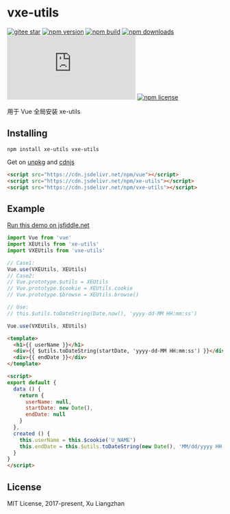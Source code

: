 # vxe-utils

[![gitee star](https://gitee.com/xuliangzhan_admin/vxe-utils/badge/star.svg?theme=dark)](https://gitee.com/xuliangzhan_admin/vxe-utils/stargazers)
[![npm version](https://img.shields.io/npm/v/vxe-utils.svg?style=flat-square)](https://www.npmjs.org/package/vxe-utils)
[![npm build](https://travis-ci.org/xuliangzhan/vxe-utils.svg?branch=master)](https://travis-ci.org/xuliangzhan/vxe-utils)
[![npm downloads](https://img.shields.io/npm/dm/vxe-utils.svg?style=flat-square)](http://npm-stat.com/charts.html?package=vxe-utils)
[![gzip size: JS](http://img.badgesize.io/https://unpkg.com/vxe-utils/dist/vxe-utils.min.js?compression=gzip&label=gzip%20size:%20JS)](https://unpkg.com/vxe-utils/dist/vxe-utils.min.js)
[![npm license](https://img.shields.io/github/license/mashape/apistatus.svg)](https://github.com/xuliangzhan/vxe-utils/blob/master/LICENSE)

用于 Vue 全局安装 xe-utils

## Installing

```shell
npm install xe-utils vxe-utils
```

Get on [unpkg](https://unpkg.com/vxe-utils/) and [cdnjs](https://cdn.jsdelivr.net/npm/vxe-utils/)

```HTML
<script src="https://cdn.jsdelivr.net/npm/vue"></script>
<script src="https://cdn.jsdelivr.net/npm/xe-utils"></script>
<script src="https://cdn.jsdelivr.net/npm/vxe-utils"></script>
```

## Example

[Run this demo on jsfiddle.net](https://jsfiddle.net/tcf15qu4/)

```javascript
import Vue from 'vue'
import XEUtils from 'xe-utils'
import VXEUtils from 'vxe-utils'

// Case1:
Vue.use(VXEUtils, XEUtils)
// Case2:
// Vue.prototype.$utils = XEUtils
// Vue.prototype.$cookie = XEUtils.cookie
// Vue.prototype.$browse = XEUtils.browse()

// Use:
// this.$utils.toDateString(Date.now(), 'yyyy-dd-MM HH:mm:ss')

Vue.use(VXEUtils, XEUtils)
```

```html
<template>
  <h1>{{ userName }}</h1>
  <div>{{ $utils.toDateString(startDate, 'yyyy-dd-MM HH:mm:ss') }}</div>
  <div>{{ endDate }}</div>
</template>
```

```html
<script>
export default {
  data () {
    return {
      userName: null,
      startDate: new Date(),
      endDate: null
    }
  },
  created () {
    this.userName = this.$cookie('U_NAME')
    this.endDate = this.$utils.toDateString(new Date(), 'MM/dd/yyyy HH:mm:ss.SSS')
  }
}
</script>
```

## License

MIT License, 2017-present, Xu Liangzhan
